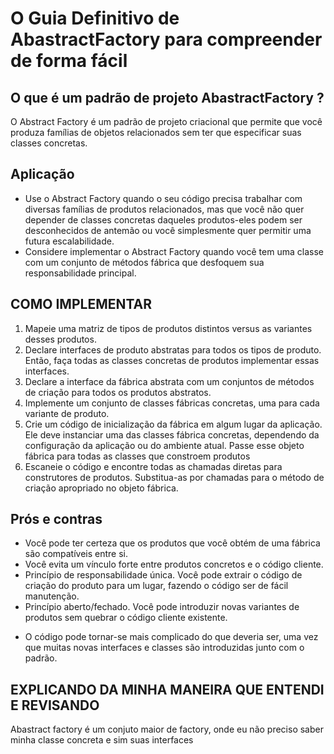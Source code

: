 # O Guia Definitivo de AbastractFactory para compreender de forma fácil

## O que é um padrão de projeto AbastractFactory ?

O Abstract Factory é um padrão de projeto criacional que permite que você produza famílias de objetos relacionados sem
ter que especificar suas classes concretas.

## Aplicação

* Use o Abstract Factory quando o seu código precisa trabalhar com diversas famílias de produtos relacionados, mas que
  você não quer depender de classes concretas daqueles produtos-eles podem ser desconhecidos de antemão ou você
  simplesmente quer permitir uma futura escalabilidade.
* Considere implementar o Abstract Factory quando você tem uma classe com um conjunto de métodos fábrica que desfoquem
  sua responsabilidade principal.

## COMO IMPLEMENTAR

1. Mapeie uma matriz de tipos de produtos distintos versus as variantes desses produtos.
2. Declare interfaces de produto abstratas para todos os tipos de produto. Então, faça todas as classes concretas de
   produtos implementar essas interfaces.
3. Declare a interface da fábrica abstrata com um conjuntos de métodos de criação para todos os produtos abstratos.
4. Implemente um conjunto de classes fábricas concretas, uma para cada variante de produto.
5. Crie um código de inicialização da fábrica em algum lugar da aplicação. Ele deve instanciar uma das classes fábrica
   concretas, dependendo da configuração da aplicação ou do ambiente atual. Passe esse objeto fábrica para todas as
   classes que constroem produtos
6. Escaneie o código e encontre todas as chamadas diretas para construtores de produtos. Substitua-as por chamadas para
   o método de criação apropriado no objeto fábrica.

## Prós e contras

- Você pode ter certeza que os produtos que você obtém de uma fábrica são compatíveis entre si.
- Você evita um vínculo forte entre produtos concretos e o código cliente.
- Princípio de responsabilidade única. Você pode extrair o código de criação do produto para um lugar, fazendo o código
  ser de fácil manutenção.
- Princípio aberto/fechado. Você pode introduzir novas variantes de produtos sem quebrar o código cliente existente.

* O código pode tornar-se mais complicado do que deveria ser, uma vez que muitas novas interfaces e classes são
  introduzidas junto com o padrão.


## EXPLICANDO DA MINHA MANEIRA QUE ENTENDI E REVISANDO 

Abastract factory é um conjuto maior de factory, onde eu não preciso saber minha classe concreta e sim suas interfaces
